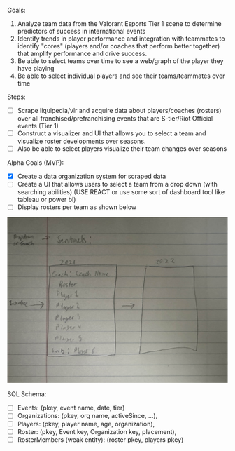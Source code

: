 Goals:

1. Analyze team data from the Valorant Esports Tier 1 scene to determine predictors of success in international events
2. Identify trends in player performance and integration with teammates to identify "cores" (players and/or coaches that perform better together) that amplify performance and drive success.
3. Be able to select teams over time to see a web/graph of the player they have playing
4. Be able to select individual players and see their teams/teammates over time


Steps:

* [ ] Scrape liquipedia/vlr and acquire data about players/coaches (rosters) over all franchised/prefranchising events that are S-tier/Riot Official events (Tier 1)
* [ ] Construct a visualizer and UI that allows you to select a team and visualize roster developments over seasons.
* [ ] Also be able to select players visualize their team changes over seasons

Alpha Goals (MVP): 
* [x] Create a data organization system for scraped data
* [ ] Create a UI that allows users to select a team from a drop down (with searching abilities) (USE REACT or use some sort of dashboard tool like tableau or power bi)
* [ ] Display rosters per team as shown below

![Temporary UI Design](assets/image.jpg)


SQL Schema:
* [ ] Events: (pkey, event name, date, tier)
* [ ] Organizations: (pkey, org name, activeSince, …),
* [ ] Players: (pkey, player name, age, organization),
* [ ] Roster: (pkey, Event key, Organization key, placement),
* [ ] RosterMembers (weak entity): (roster pkey, players pkey)
